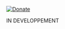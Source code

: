[![Donate](https://img.shields.io/badge/Donate-PayPal-green.svg)](https://www.paypal.me/vincentbidarddelanoe)

IN DEVELOPPEMENT
